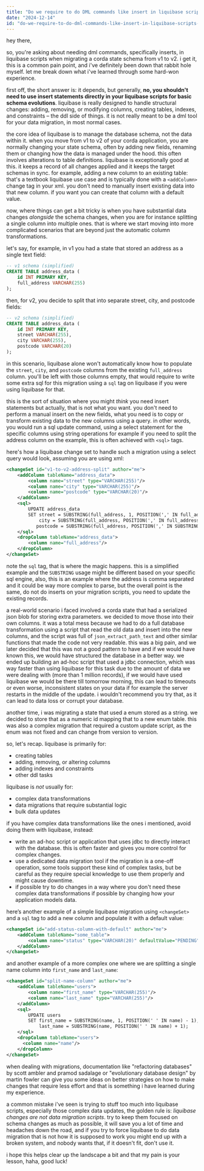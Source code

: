 ```yaml
---
title: "Do we require to do DML commands like insert in liquibase scripts of Corda state schema during migration from v1 to v2?"
date: "2024-12-14"
id: "do-we-require-to-do-dml-commands-like-insert-in-liquibase-scripts-of-corda-state-schema-during-migration-from-v1-to-v2"
---
```


hey there,

so, you're asking about needing dml commands, specifically inserts, in liquibase scripts when migrating a corda state schema from v1 to v2. i get it, this is a common pain point, and i've definitely been down that rabbit hole myself. let me break down what i've learned through some hard-won experience.

first off, the short answer is: it depends, but generally, **no, you shouldn't need to use insert statements directly in your liquibase scripts for basic schema evolutions**. liquibase is really designed to handle structural changes: adding, removing, or modifying columns, creating tables, indexes, and constraints – the ddl side of things. it is not really meant to be a dml tool for your data migration, in most normal cases.

the core idea of liquibase is to manage the database schema, not the data within it. when you move from v1 to v2 of your corda application, you are normally changing your state schema, often by adding new fields, renaming them or changing how the data is managed under the hood. this often involves alterations to table definitions. liquibase is exceptionally good at this. it keeps a record of all changes applied and it keeps the target schemas in sync. for example, adding a new column to an existing table: that's a textbook liquibase use case and is typically done with a `<addColumn>` change tag in your xml. you don't need to manually insert existing data into that new column. if you want you can create that column with a default value.

now, where things can get a bit tricky is when you have substantial data changes *alongside* the schema changes, when you are for instance splitting a single column into multiple ones. that is where we start moving into more complicated scenarios that are beyond just the automatic column transformations.

let's say, for example, in v1 you had a state that stored an address as a single text field:

```sql
-- v1 schema (simplified)
CREATE TABLE address_data (
    id INT PRIMARY KEY,
    full_address VARCHAR(255)
);
```

then, for v2, you decide to split that into separate street, city, and postcode fields:

```sql
-- v2 schema (simplified)
CREATE TABLE address_data (
    id INT PRIMARY KEY,
    street VARCHAR(255),
    city VARCHAR(255),
    postcode VARCHAR(20)
);
```

in this scenario, liquibase alone won't automatically know how to populate the `street`, `city`, and `postcode` columns from the existing `full_address` column. you'll be left with those columns empty, that would require to write some extra sql for this migration using a `sql` tag on liquibase if you were using liquibase for that.

this is the sort of situation where you might *think* you need insert statements but actually, that is not what you want. you don't need to perform a manual insert on the new fields, what you need is to copy or transform existing data to the new columns using a query. in other words, you would run a sql update command, using a select statement for the specific columns using string operations for example if you need to split the address column on the example, this is often achieved with `<sql>` tags.

here's how a liquibase change set to handle such a migration using a select query would look, assuming you are using xml:

```xml
<changeSet id="v1-to-v2-address-split" author="me">
    <addColumn tableName="address_data">
        <column name="street" type="VARCHAR(255)"/>
        <column name="city" type="VARCHAR(255)"/>
        <column name="postcode" type="VARCHAR(20)"/>
    </addColumn>
    <sql>
        UPDATE address_data
        SET street = SUBSTRING(full_address, 1, POSITION(',' IN full_address) - 1),
            city = SUBSTRING(full_address, POSITION(',' IN full_address) + 1, POSITION(',' IN SUBSTRING(full_address, POSITION(',' IN full_address) + 1) ) -1 ),
           postcode = SUBSTRING(full_address, POSITION(',' IN SUBSTRING(full_address, POSITION(',' IN full_address) + 1))+POSITION(',' IN full_address)+1);
    </sql>
    <dropColumn tableName="address_data">
        <column name="full_address"/>
    </dropColumn>
</changeSet>
```

note the `sql` tag, that is where the magic happens. this is a simplified example and the `SUBSTRING` usage might be different based on your specific sql engine, also, this is an example where the address is comma separated and it could be way more complex to parse, but the overall point is the same, do not do inserts on your migration scripts, you need to update the existing records.

a real-world scenario i faced involved a corda state that had a serialized json blob for storing extra parameters. we decided to move those into their own columns. it was a total mess because we had to do a full database transformation using a script that read the old data and insert into the new columns, and the script was full of `json_extract_path_text` and other similar functions that made the code not very readable. this was a big pain, and we later decided that this was not a good pattern to have and if we would have known this, we would have structured the database in a better way. we ended up building an ad-hoc script that used a jdbc connection, which was way faster than using liquibase for this task due to the amount of data we were dealing with (more than 1 million records), if we would have used liquibase we would be there till tomorrow morning, this can lead to timeouts or even worse, inconsistent states on your data if for example the server restarts in the middle of the update. i wouldn't recommend you try that, as it can lead to data loss or corrupt your database.

another time, i was migrating a state that used a enum stored as a string. we decided to store that as a numeric id mapping that to a new enum table. this was also a complex migration that required a custom update script, as the enum was not fixed and can change from version to version.

so, let's recap. liquibase is primarily for:

*   creating tables
*   adding, removing, or altering columns
*   adding indexes and constraints
*   other ddl tasks

liquibase is *not* usually for:

*   complex data transformations
*   data migrations that require substantial logic
*   bulk data updates

if you have complex data transformations like the ones i mentioned, avoid doing them with liquibase, instead:

*   write an ad-hoc script or application that uses jdbc to directly interact with the database. this is often faster and gives you more control for complex changes.
*   use a dedicated data migration tool if the migration is a one-off operation, some tools support these kind of complex tasks, but be careful as they require special knowledge to use them properly and might cause downtime.
*   if possible try to do changes in a way where you don't need these complex data transformations if possible by changing how your application models data.

here’s another example of a simple liquibase migration using `<changeSet>` and a `sql` tag to add a new column and populate it with a default value:

```xml
<changeSet id="add-status-column-with-default" author="me">
    <addColumn tableName="some_table">
        <column name="status" type="VARCHAR(20)" defaultValue="PENDING"/>
    </addColumn>
</changeSet>
```

and another example of a more complex one where we are splitting a single name column into `first_name` and `last_name`:

```xml
<changeSet id="split-name-column" author="me">
    <addColumn tableName="users">
        <column name="first_name" type="VARCHAR(255)"/>
        <column name="last_name" type="VARCHAR(255)"/>
    </addColumn>
    <sql>
        UPDATE users
        SET first_name = SUBSTRING(name, 1, POSITION(' ' IN name) - 1),
            last_name = SUBSTRING(name, POSITION(' ' IN name) + 1);
    </sql>
    <dropColumn tableName="users">
      <column name="name"/>
    </dropColumn>
</changeSet>
```

when dealing with migrations, documentation like "refactoring databases" by scott ambler and pramod sadalage or "evolutionary database design" by martin fowler can give you some ideas on better strategies on how to make changes that require less effort and that is something i have learned during my experience.

a common mistake i've seen is trying to stuff too much into liquibase scripts, especially those complex data updates, the golden rule is: *liquibase changes are not data migration scripts*. try to keep them focused on schema changes as much as possible, it will save you a lot of time and headaches down the road, and if you try to force liquibase to do data migration that is not how it is supposed to work you might end up with a broken system, and nobody wants that, if it doesn't fit, don't use it.

i hope this helps clear up the landscape a bit and that my pain is your lesson, haha, good luck!

